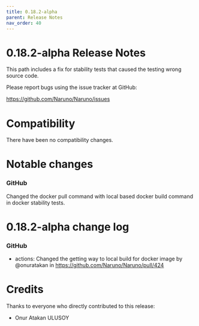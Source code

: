 ```yaml
---
title: 0.18.2-alpha
parent: Release Notes
nav_order: 40
---
```


# 0.18.2-alpha Release Notes

This path includes a fix for stability tests that caused the testing wrong source code.

Please report bugs using the issue tracker at GitHub:

<https://github.com/Naruno/Naruno/issues>

# Compatibility

There have been no compatibility changes.

# Notable changes

### GitHub

Changed the docker pull command with local based docker build command in docker stability tests.

# 0.18.2-alpha change log

### GitHub

- actions: Changed the getting way to local build for docker image by @onuratakan in https://github.com/Naruno/Naruno/pull/424

# Credits

Thanks to everyone who directly contributed to this release:

- Onur Atakan ULUSOY
